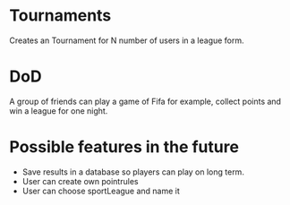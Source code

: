 # Tournaments
Creates an Tournament for N number of users in a league form.

# DoD
A group of friends can play a game of Fifa for example, collect points and
win a league for one night.

# Possible features in the future
- Save results in a database so players can play on long term.
- User can create own pointrules
- User can choose sportLeague and name it


